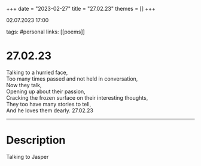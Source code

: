 +++
date = "2023-02-27"
title = "27.02.23"
themes = []
+++

02.07.2023 17:00

tags: #personal
links: [[poems]]

# 27.02.23
Talking to a hurried face,  
Too many times passed and not held in conversation,  
Now they talk,  
Opening up about their passion,  
Cracking the frozen surface on their interesting thoughts,  
They too have many stories to tell,  
And he loves them dearly.
27.02.23

---
# Description
Talking to Jasper